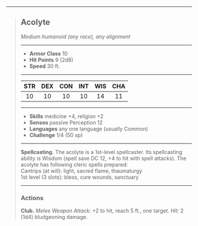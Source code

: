 ***
> ## Acolyte
> *Medium humanoid (any race), any alignment*
> 
> ***
> 
> - **Armor Class** 10
> - **Hit Points** 9 (2d8)
> - **Speed** 30 ft.
> 
> ***
> 
> |STR|DEX|CON|INT|WIS|CHA|
> |:---:|:---:|:---:|:---:|:---:|:---:|
> |10|10|10|10|14|11|
> 
> ***
> 
> - **Skills** medicine +4, religion +2
> - **Senses** passive Perception 12
> - **Languages** any one language (usually Common)
> - **Challenge** 1/4 (50 xp)
> 
> ***
> 
> **Spellcasting.** The acolyte is a 1st-level spellcaster. Its spellcasting ability is Wisdom (spell save DC 12, +4 to hit with spell attacks). The acolyte has following cleric spells prepared:  
> Cantrips (at will): light, sacred flame, thaumaturgy  
> 1st level (3 slots): bless, cure wounds, sanctuary
> 
> ***
> 
> ### Actions
> **Club.** *Melee Weapon Attack:* +2 to hit, reach 5 ft., one target. *Hit:* 2 (1d4) bludgeoning damage.
